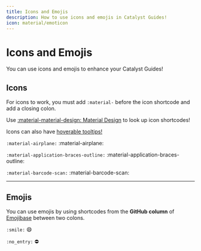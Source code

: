 ```yaml
---
title: Icons and Emojis
description: How to use icons and emojis in Catalyst Guides!
icon: material/emoticon
---
```


# Icons and Emojis

You can use icons and emojis to enhance your Catalyst Guides!

## Icons

For icons to work, you must add `:material-` before the icon shortcode and add a closing colon.

Use [:material-material-design: Material Design](https://pictogrammers.com/library/mdi/) to look up icon shortcodes!

Icons can also have [hoverable tooltips!](formatting.md/#tool-tips)

`:material-airplane:` :material-airplane:

`:material-application-braces-outline:` :material-application-braces-outline:

`:material-barcode-scan:` :material-barcode-scan:

---

## Emojis

You can use emojis by using shortcodes from the **GitHub column** of [Emojibase](https://emojibase.dev/shortcodes/) between two colons.

`:smile:` :smile:

`:no_entry:` :no_entry:
